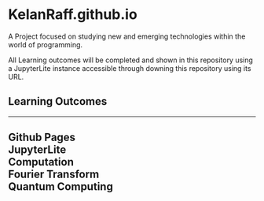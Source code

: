 # KelanRaff.github.io
A Project focused on studying new and emerging technologies within the world of programming.

All Learning outcomes will be completed and shown in this repository using a JupyterLite instance accessible through downing this repository using its URL.

## Learning Outcomes  
------  
Github Pages  
JupyterLite  
Computation  
Fourier Transform  
Quantum Computing  
-----  
